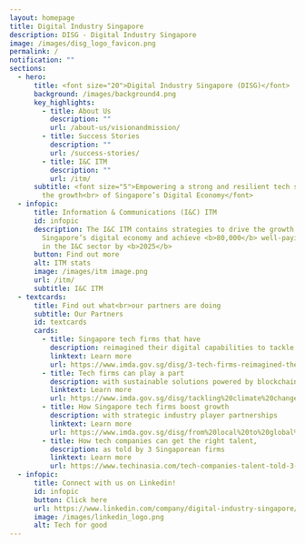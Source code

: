 ```yaml
---
layout: homepage
title: Digital Industry Singapore
description: DISG - Digital Industry Singapore
image: /images/disg_logo_favicon.png
permalink: /
notification: ""
sections:
  - hero:
      title: <font size="20">Digital Industry Singapore (DISG)</font>
      background: /images/background4.png
      key_highlights:
        - title: About Us
          description: ""
          url: /about-us/visionandmission/
        - title: Success Stories
          description: ""
          url: /success-stories/
        - title: I&C ITM
          description: ""
          url: /itm/
      subtitle: <font size="5">Empowering a strong and resilient tech sector to drive
        the growth<br> of Singapore’s Digital Economy</font>
  - infopic:
      title: Information & Communications (I&C) ITM
      id: infopic
      description: The I&C ITM contains strategies to drive the growth of
        Singapore’s digital economy and achieve <b>80,000</b> well-paying jobs
        in the I&C sector by <b>2025</b>
      button: Find out more
      alt: ITM stats
      image: /images/itm image.png
      url: /itm/
      subtitle: I&C ITM
  - textcards:
      title: Find out what<br>our partners are doing
      subtitle: Our Partners
      id: textcards
      cards:
        - title: Singapore tech firms that have
          description: reimagined their digital capabilities to tackle real world problems
          linktext: Learn more
          url: https://www.imda.gov.sg/disg/3-tech-firms-reimagined-their-digital-capabilities
        - title: Tech firms can play a part
          description: with sustainable solutions powered by blockchain, IoT and AI
          linktext: Learn more
          url: https://www.imda.gov.sg/disg/tackling%20climate%20change
        - title: How Singapore tech firms boost growth
          description: with strategic industry player partnerships
          linktext: Learn more
          url: https://www.imda.gov.sg/disg/from%20local%20to%20global%20how%20singapore%20tech%20firms%20boost%20growth%20with%20strategic%20industry-player%20partnerships
        - title: How tech companies can get the right talent,
          description: as told by 3 Singaporean firms
          linktext: Learn more
          url: https://www.techinasia.com/tech-companies-talent-told-3-singaporean-firms
  - infopic:
      title: Connect with us on Linkedin!
      id: infopic
      button: Click here
      url: https://www.linkedin.com/company/digital-industry-singapore/mycompany/
      image: /images/linkedin_logo.png
      alt: Tech for good
---
```

